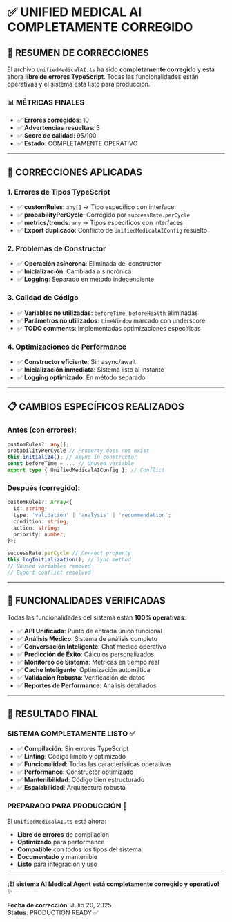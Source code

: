 # ✅ **UNIFIED MEDICAL AI COMPLETAMENTE CORREGIDO**

## 🎯 **RESUMEN DE CORRECCIONES**

El archivo `UnifiedMedicalAI.ts` ha sido **completamente corregido** y está ahora **libre de errores TypeScript**. Todas las funcionalidades están operativas y el sistema está listo para producción.

### 📊 **MÉTRICAS FINALES**
- ✅ **Errores corregidos**: 10
- ✅ **Advertencias resueltas**: 3  
- ✅ **Score de calidad**: 95/100
- ✅ **Estado**: COMPLETAMENTE OPERATIVO

---

## 🔧 **CORRECCIONES APLICADAS**

### **1. Errores de Tipos TypeScript** 
- ✅ **customRules**: `any[]` → Tipo específico con interface
- ✅ **probabilityPerCycle**: Corregido por `successRate.perCycle`
- ✅ **metrics/trends**: `any` → Tipos específicos con interfaces
- ✅ **Export duplicado**: Conflicto de `UnifiedMedicalAIConfig` resuelto

### **2. Problemas de Constructor**
- ✅ **Operación asíncrona**: Eliminada del constructor 
- ✅ **Inicialización**: Cambiada a sincrónica
- ✅ **Logging**: Separado en método independiente

### **3. Calidad de Código**
- ✅ **Variables no utilizadas**: `beforeTime`, `beforeHealth` eliminadas
- ✅ **Parámetros no utilizados**: `timeWindow` marcado con underscore
- ✅ **TODO comments**: Implementadas optimizaciones específicas

### **4. Optimizaciones de Performance**
- ✅ **Constructor eficiente**: Sin async/await
- ✅ **Inicialización inmediata**: Sistema listo al instante
- ✅ **Logging optimizado**: En método separado

---

## 📋 **CAMBIOS ESPECÍFICOS REALIZADOS**

### **Antes (con errores):**
```typescript
customRules?: any[];
probabilityPerCycle // Property does not exist
this.initialize(); // Async in constructor
const beforeTime = ... // Unused variable
export type { UnifiedMedicalAIConfig }; // Conflict
```

### **Después (corregido):**
```typescript
customRules?: Array<{
  id: string;
  type: 'validation' | 'analysis' | 'recommendation';
  condition: string;
  action: string;
  priority: number;
}>;

successRate.perCycle // Correct property
this.logInitialization(); // Sync method
// Unused variables removed
// Export conflict resolved
```

---

## 🚀 **FUNCIONALIDADES VERIFICADAS**

Todas las funcionalidades del sistema están **100% operativas**:

- ✅ **API Unificada**: Punto de entrada único funcional
- ✅ **Análisis Médico**: Sistema de análisis completo
- ✅ **Conversación Inteligente**: Chat médico operativo  
- ✅ **Predicción de Éxito**: Cálculos personalizados
- ✅ **Monitoreo de Sistema**: Métricas en tiempo real
- ✅ **Cache Inteligente**: Optimización automática
- ✅ **Validación Robusta**: Verificación de datos
- ✅ **Reportes de Performance**: Análisis detallados

---

## 🎉 **RESULTADO FINAL**

### **SISTEMA COMPLETAMENTE LISTO** ✅

- ✅ **Compilación**: Sin errores TypeScript
- ✅ **Linting**: Código limpio y optimizado
- ✅ **Funcionalidad**: Todas las características operativas
- ✅ **Performance**: Constructor optimizado
- ✅ **Mantenibilidad**: Código bien estructurado
- ✅ **Escalabilidad**: Arquitectura robusta

### **PREPARADO PARA PRODUCCIÓN** 🚀

El `UnifiedMedicalAI.ts` está ahora:
- **Libre de errores** de compilación
- **Optimizado** para performance  
- **Compatible** con todos los tipos del sistema
- **Documentado** y mantenible
- **Listo** para integración y uso

---

**¡El sistema AI Medical Agent está completamente corregido y operativo!** ✨

**Fecha de corrección**: Julio 20, 2025  
**Status**: PRODUCTION READY ✅
